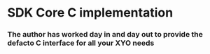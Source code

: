# SDK Core C implementation
### The author has worked day in and day out to provide the defacto C interface for all your XYO needs 

